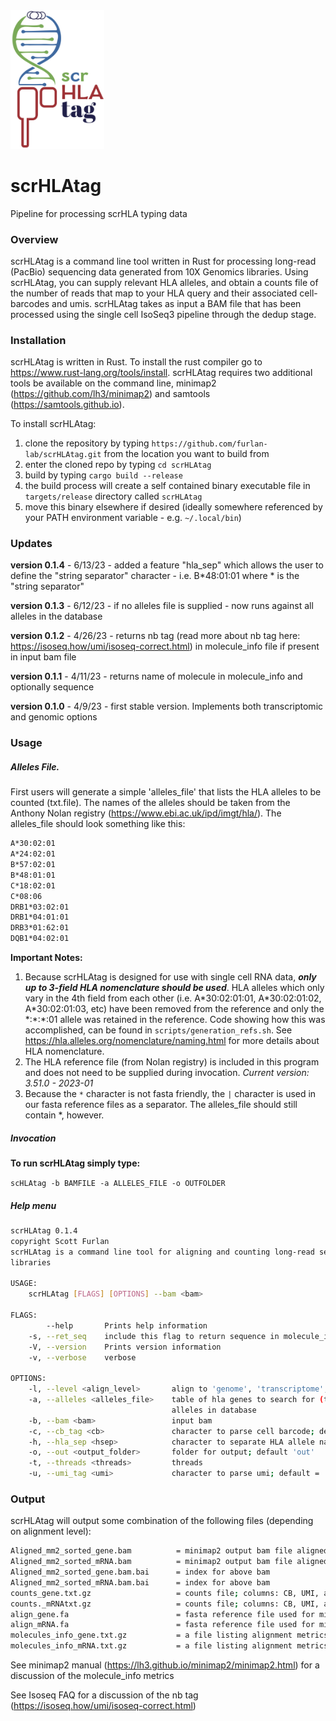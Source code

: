 <img width="150" alt="image" src="scrHLAtag.png">


#                       scrHLAtag
Pipeline for processing scrHLA typing data


### Overview

scrHLAtag is a command line tool written in Rust for processing long-read (PacBio) sequencing data generated from 10X Genomics libraries.  Using scrHLAtag, you can supply relevant HLA alleles, and obtain a counts file of the number of reads that map to your HLA query and their associated cell-barcodes and umis.  scrHLAtag takes as input a BAM file that has been processed using the single cell IsoSeq3 pipeline through the dedup stage.

### Installation

scrHLAtag is written in Rust.  To install the rust compiler go to https://www.rust-lang.org/tools/install.  scrHLAtag requires two additional tools be available on the command line, minimap2 (https://github.com/lh3/minimap2) and samtools (https://samtools.github.io). 

To install scrHLAtag:
1. clone the repository by typing `https://github.com/furlan-lab/scrHLAtag.git` from the location you want to build from
2. enter the cloned repo by typing `cd scrHLAtag`
3. build by typing `cargo build --release`
4. the build process will create a self contained binary executable file in `targets/release` directory called `scrHLAtag`
5. move this binary elsewhere if desired (ideally somewhere referenced by your PATH environment variable - e.g. `~/.local/bin`)

### Updates
**version 0.1.4** - 6/13/23 - added a feature "hla_sep" which allows the user to define the "string separator" character - i.e. B\*48:01:01 where \* is the "string separator"

**version 0.1.3** - 6/12/23 - if no alleles file is supplied - now runs against all alleles in the database

**version 0.1.2** - 4/26/23 - returns nb tag (read more about nb tag here: https://isoseq.how/umi/isoseq-correct.html) in molecule_info file if present in input bam file

**version 0.1.1** - 4/11/23 - returns name of molecule in molecule_info and optionally sequence

**version 0.1.0** - 4/9/23 - first stable version.  Implements both transcriptomic and genomic options

### Usage

##### Alleles File.

First users will generate a simple 'alleles_file' that lists the HLA alleles to be counted (txt.file). The names of the alleles should be taken from the Anthony Nolan registry (https://www.ebi.ac.uk/ipd/imgt/hla/).  The alleles_file should look something like this:

```sh
A*30:02:01
A*24:02:01
B*57:02:01
B*48:01:01
C*18:02:01
C*08:06
DRB1*03:02:01
DRB1*04:01:01
DRB3*01:62:01
DQB1*04:02:01
```
**Important Notes:**
1. Because scrHLAtag is designed for use with single cell RNA data, ***only up to 3-field HLA nomenclature should be used***.  HLA alleles which only vary in the 4th field from each other (i.e. A\*30:02:01:01, A\*30:02:01:02, A\*30:02:01:03, etc) have been removed from the reference and only the \*:\*:\*:01 allele was retained in the reference.  Code showing how this was accomplished, can be found in `scripts/generation_refs.sh`.  See https://hla.alleles.org/nomenclature/naming.html for more details about HLA nomenclature.
2. The HLA reference file (from Nolan registry) is included in this program and does not need to be supplied during invocation.  *Current version: 3.51.0 - 2023-01*
3. Because the `*` character is not fasta friendly, the `|` character is used in our fasta reference files as a separator.  The alleles_file should still contain \*, however.


##### Invocation

**To run scrHLAtag simply type:**

`scHLAtag -b BAMFILE -a ALLELES_FILE -o OUTFOLDER`



##### Help menu

```sh
scrHLAtag 0.1.4
copyright Scott Furlan
scrHLAtag is a command line tool for aligning and counting long-read sequence specific for HLA alleles in single cell
libraries

USAGE:
    scrHLAtag [FLAGS] [OPTIONS] --bam <bam>

FLAGS:
        --help       Prints help information
    -s, --ret_seq    include this flag to return sequence in molecule_info text file
    -V, --version    Prints version information
    -v, --verbose    verbose

OPTIONS:
    -l, --level <align_level>       align to 'genome', 'transcriptome', or 'both'; default is 'both'
    -a, --alleles <alleles_file>    table of hla genes to search for (tsv file); if not supplied will run against all
                                    alleles in database
    -b, --bam <bam>                 input bam
    -c, --cb_tag <cb>               character to parse cell barcode; default = 'CB'
    -h, --hla_sep <hsep>            character to separate HLA allele names; default = '*'
    -o, --out <output_folder>       folder for output; default 'out'
    -t, --threads <threads>         threads
    -u, --umi_tag <umi>             character to parse umi; default = 'XM'
```
 
### Output
 
scrHLAtag will output some combination of the following files (depending on alignment level):
```sh
Aligned_mm2_sorted_gene.bam          = minimap2 output bam file aligned to genome, sorted by read name 
Aligned_mm2_sorted_mRNA.bam          = minimap2 output bam file aligned to transcriptome, sorted by read name 
Aligned_mm2_sorted_gene.bam.bai      = index for above bam
Aligned_mm2_sorted_mRNA.bam.bai      = index for above bam
counts_gene.txt.gz                   = counts file; columns: CB, UMI, allele, read_count
counts._mRNAtxt.gz                   = counts file; columns: CB, UMI, allele, read_count
align_gene.fa                        = fasta reference file used for minimap2 alignment
align_mRNA.fa                        = fasta reference file used for minimap2 alignment
molecules_info_gene.txt.gz           = a file listing alignment metrics for each molecule; columns: CB, nb_tag (if present), UMI, allele, start_pos, mapq, cigar, NM, AS, s1, de); optionally including sequence in the last column
molecules_info_mRNA.txt.gz           = a file listing alignment metrics for each molecule; columns: CB, nb_tag (if present), UMI, allele, start_pos, mapq, cigar, NM, AS, s1, de); optionally including sequence in the last column
```
See minimap2 manual (https://lh3.github.io/minimap2/minimap2.html) for a discussion of the molecule_info metrics

See Isoseq FAQ for a discussion of the nb tag (https://isoseq.how/umi/isoseq-correct.html)











